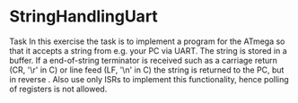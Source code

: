 # StringHandlingUart
Task
In this exercise the task is to implement a program for the ATmega so that it
accepts a string from e.g. your PC via UART. The string is stored in a buffer. If
a end-of-string terminator is received such as a carriage return (CR, '\r' in C)
or line feed (LF, '\n' in C) the string is returned to the PC, but in reverse
. Also use only ISRs to implement this functionality, hence
polling of registers is not allowed.
